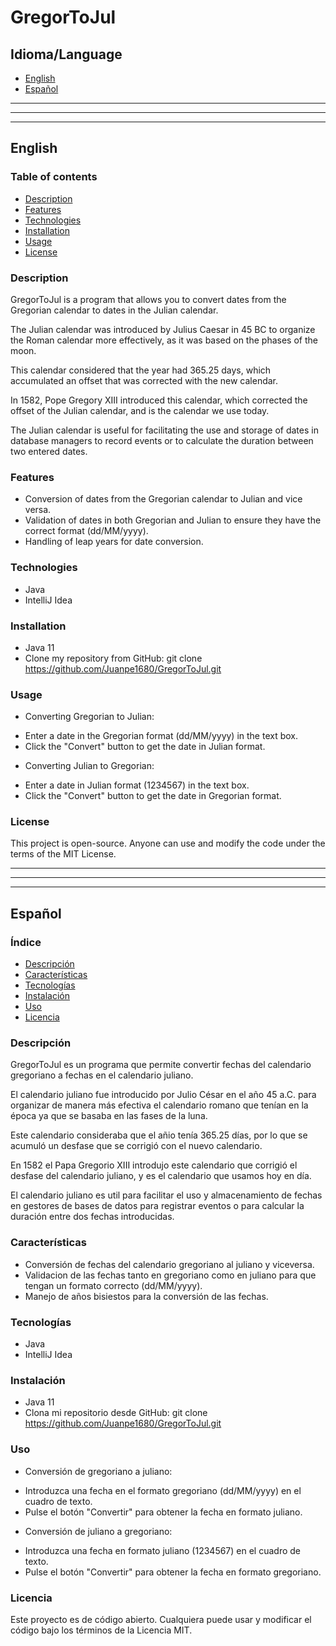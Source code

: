 # GregorToJul


## Idioma/Language
* [English](#english)
* [Español](#español)

---
---
---

## English
### Table of contents
* [Description](#description)
* [Features](#features)
* [Technologies](#technologies)
* [Installation](#installation)
* [Usage](#usage)
* [License](#license)


### Description
GregorToJul is a program that allows you to convert dates from the Gregorian calendar to dates in the Julian calendar.

The Julian calendar was introduced by Julius Caesar in 45 BC to organize the Roman calendar more effectively, as it was based on the phases of the moon.

This calendar considered that the year had 365.25 days, which accumulated an offset that was corrected with the new calendar.

In 1582, Pope Gregory XIII introduced this calendar, which corrected the offset of the Julian calendar, and is the calendar we use today.

The Julian calendar is useful for facilitating the use and storage of dates in database managers to record events or to calculate the duration between two entered dates.

### Features
- Conversion of dates from the Gregorian calendar to Julian and vice versa.
- Validation of dates in both Gregorian and Julian to ensure they have the correct format (dd/MM/yyyy).
- Handling of leap years for date conversion.

### Technologies
- Java
- IntelliJ Idea

### Installation
- Java 11
- Clone my repository from GitHub: git clone https://github.com/Juanpe1680/GregorToJul.git

### Usage
* Converting Gregorian to Julian:
- Enter a date in the Gregorian format (dd/MM/yyyy) in the text box.
- Click the "Convert" button to get the date in Julian format.
  
* Converting Julian to Gregorian:
- Enter a date in Julian format (1234567) in the text box.
- Click the "Convert" button to get the date in Gregorian format.

### License
This project is open-source. Anyone can use and modify the code under the terms of the MIT License.


---
---
---

## Español
### Índice
* [Descripción](#descripción)
* [Características](#características)
* [Tecnologías](#tecnologías)
* [Instalación](#instalación)
* [Uso](#uso)
* [Licencia](#Licencia)

### Descripción
GregorToJul es un programa que permite convertir fechas del calendario gregoriano a fechas en el calendario juliano. 

El calendario juliano fue introducido por Julio César en el año 45 a.C. para organizar de manera más efectiva el calendario romano que tenían en la época ya que se basaba en las fases de la luna.

Este calendario consideraba que el añio tenía 365.25 días, por lo que se acumuló un desfase que se corrigió con el nuevo calendario.

En 1582 el Papa Gregorio XIII introdujo este calendario que corrigió el desfase del calendario juliano, y es el calendario que usamos hoy en día. 

El calendario juliano es util para facilitar el uso y almacenamiento de fechas en gestores de bases de datos para registrar eventos o para calcular la duración entre dos fechas introducidas.

### Características
- Conversión de fechas del calendario gregoriano al juliano y viceversa.
- Validacion de las fechas tanto en gregoriano como en juliano para que tengan un formato correcto (dd/MM/yyyy).
- Manejo de años bisiestos para la conversión de las fechas.

### Tecnologías
- Java
- IntelliJ Idea

### Instalación
- Java 11 
- Clona mi repositorio desde GitHub: git clone https://github.com/Juanpe1680/GregorToJul.git

### Uso
* Conversión de gregoriano a juliano:
- Introduzca una fecha en el formato gregoriano (dd/MM/yyyy) en el cuadro de texto.
- Pulse el botón "Convertir" para obtener la fecha en formato juliano.
  
* Conversión de juliano a gregoriano:
- Introduzca una fecha en formato juliano (1234567) en el cuadro de texto.
- Pulse el botón "Convertir" para obtener la fecha en formato gregoriano.


### Licencia
Este proyecto es de código abierto. Cualquiera puede usar y modificar el código bajo los términos de la Licencia MIT.
